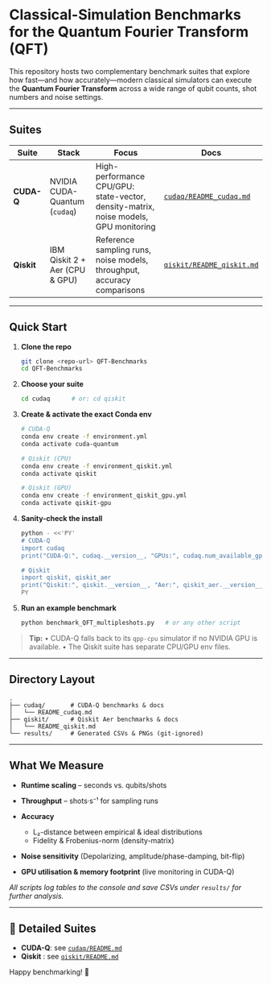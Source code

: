 # Classical-Simulation Benchmarks for the Quantum Fourier Transform (QFT)

This repository hosts two complementary benchmark suites that explore how fast—and how accurately—modern classical simulators can execute the **Quantum Fourier Transform** across a wide range of qubit counts, shot numbers and noise settings.

---

## Suites

| Suite       | Stack                             | Focus                                                                                 | Docs                              |
|-------------|-----------------------------------|---------------------------------------------------------------------------------------|-----------------------------------|
| **CUDA-Q**  | NVIDIA CUDA-Quantum (`cudaq`)     | High-performance CPU/GPU: state-vector, density-matrix, noise models, GPU monitoring  | [`cudaq/README_cudaq.md`](cudaq/README_cudaq.md)   |
| **Qiskit**  | IBM Qiskit 2 + Aer (CPU & GPU)    | Reference sampling runs, noise models, throughput, accuracy comparisons               | [`qiskit/README_qiskit.md`](qiskit/README_qiskit.md) |

---

## Quick Start

1. **Clone the repo**  
   ```bash
   git clone <repo-url> QFT-Benchmarks
   cd QFT-Benchmarks
   ```

2. **Choose your suite**

   ```bash
   cd cudaq      # or: cd qiskit
   ```
3. **Create & activate the exact Conda env**

   ```bash
   # CUDA-Q
   conda env create -f environment.yml
   conda activate cuda-quantum

   # Qiskit (CPU)
   conda env create -f environment_qiskit.yml
   conda activate qiskit

   # Qiskit (GPU)
   conda env create -f environment_qiskit_gpu.yml
   conda activate qiskit-gpu
   ```
4. **Sanity-check the install**

   ```bash
   python - <<'PY'
   # CUDA-Q
   import cudaq
   print("CUDA-Q:", cudaq.__version__, "GPUs:", cudaq.num_available_gpus())

   # Qiskit
   import qiskit, qiskit_aer
   print("Qiskit:", qiskit.__version__, "Aer:", qiskit_aer.__version__)
   PY
   ```
5. **Run an example benchmark**

   ```bash
   python benchmark_QFT_multipleshots.py   # or any other script
   ```

> **Tip:**
> • CUDA-Q falls back to its `qpp-cpu` simulator if no NVIDIA GPU is available.
> • The Qiskit suite has separate CPU/GPU env files.

---

## Directory Layout

```
.
├── cudaq/       # CUDA-Q benchmarks & docs
│   └── README_cudaq.md
├── qiskit/      # Qiskit Aer benchmarks & docs
│   └── README_qiskit.md
└── results/     # Generated CSVs & PNGs (git-ignored)
```

---

## What We Measure

* **Runtime scaling** – seconds vs. qubits/shots
* **Throughput** – shots·s⁻¹ for sampling runs
* **Accuracy**

  * L₂-distance between empirical & ideal distributions
  * Fidelity & Frobenius-norm (density-matrix)
* **Noise sensitivity** (Depolarizing, amplitude/phase-damping, bit-flip)
* **GPU utilisation & memory footprint** (live monitoring in CUDA-Q)

*All scripts log tables to the console and save CSVs under `results/` for further analysis.*

---
## 📖 Detailed Suites

* **CUDA-Q**: see [`cudaq/README.md`](cudaq/README.md)
* **Qiskit** : see [`qiskit/README.md`](qiskit/README.md)

  
Happy benchmarking! 🚀

